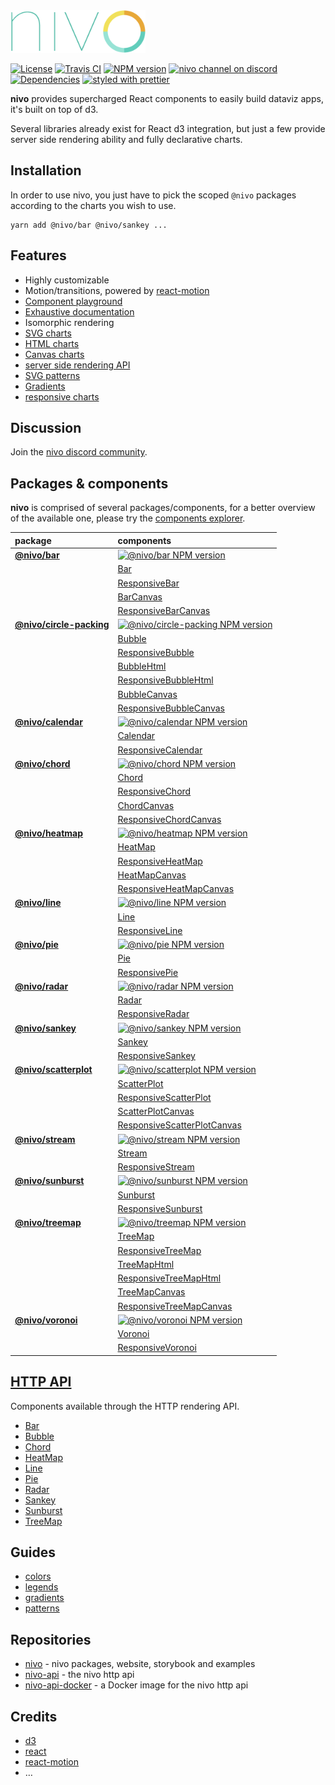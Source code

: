 <img alt="nivo" src="https://raw.githubusercontent.com/plouc/nivo/master/nivo.png" width="216" height="68"/>

[![License][license-image]][license-url]
[![Travis CI][travis-image]][travis-url]
[![NPM version][npm-image]][npm-url]
[![nivo channel on discord](https://img.shields.io/badge/discord-nivo-61dafb.svg?style=flat-square)](https://discord.gg/n7Ft74f)
[![Dependencies][gemnasium-image]][gemnasium-url]
[![styled with prettier][prettier-image]][prettier-url]

**nivo** provides supercharged React components to easily build dataviz apps,
it's built on top of d3.

Several libraries already exist for React d3 integration,
but just a few provide server side rendering ability and fully declarative charts.

## Installation

In order to use nivo, you just have to pick the scoped `@nivo` packages according to the charts you wish to use.

```
yarn add @nivo/bar @nivo/sankey ...
```

## Features

* Highly customizable
* Motion/transitions, powered by [react-motion](https://github.com/chenglou/react-motion)
* [Component playground](http://nivo.rocks)
* [Exhaustive documentation](http://nivo.rocks)
* Isomorphic rendering
* [SVG charts](http://nivo.rocks/components?filter=svg)
* [HTML charts](http://nivo.rocks/components?filter=html)
* [Canvas charts](http://nivo.rocks/components?filter=canvas)
* [server side rendering API](https://github.com/plouc/nivo-api)
* [SVG patterns](http://nivo.rocks/guides/patterns)
* [Gradients](http://nivo.rocks/guides/gradients)
* [responsive charts](http://nivo.rocks/components?q=responsive)

## Discussion

Join the [nivo discord community](https://discord.gg/n7Ft74f).

## Packages & components

**nivo** is comprised of several packages/components, for a better overview of the available one,
please try the [components explorer](http://nivo.rocks/components).

| package                                                                                            | components                                                                                                                                                         |
| :------------------------------------------------------------------------------------------------- | :----------------------------------------------------------------------------------------------------------------------------------------------------------------- |
| [**@nivo/bar**](https://github.com/plouc/nivo/tree/master/packages/nivo-bar)                       | [![@nivo/bar NPM version](https://img.shields.io/npm/v/@nivo/bar.svg?style=flat-square)](https://www.npmjs.com/package/@nivo/bar)                                  |
|                                                                                                    | [Bar](http://nivo.rocks/bar)                                                                                                                                       |
|                                                                                                    | [ResponsiveBar](http://nivo.rocks/bar)                                                                                                                             |
|                                                                                                    | [BarCanvas](http://nivo.rocks/bar/canvas)                                                                                                                          |
|                                                                                                    | [ResponsiveBarCanvas](http://nivo.rocks/bar/canvas)                                                                                                                |
| [**@nivo/circle-packing**](https://github.com/plouc/nivo/tree/master/packages/nivo-circle-packing) | [![@nivo/circle-packing NPM version](https://img.shields.io/npm/v/@nivo/circle-packing.svg?style=flat-square)](https://www.npmjs.com/package/@nivo/circle-packing) |
|                                                                                                    | [Bubble](http://nivo.rocks/bubble)                                                                                                                                 |
|                                                                                                    | [ResponsiveBubble](http://nivo.rocks/bubble)                                                                                                                       |
|                                                                                                    | [BubbleHtml](http://nivo.rocks/bubble/html)                                                                                                                        |
|                                                                                                    | [ResponsiveBubbleHtml](http://nivo.rocks/bubble/html)                                                                                                              |
|                                                                                                    | [BubbleCanvas](http://nivo.rocks/bubble/canvas)                                                                                                                    |
|                                                                                                    | [ResponsiveBubbleCanvas](http://nivo.rocks/bubble/canvas)                                                                                                          |
| [**@nivo/calendar**](https://github.com/plouc/nivo/tree/master/packages/nivo-calendar)             | [![@nivo/calendar NPM version](https://img.shields.io/npm/v/@nivo/calendar.svg?style=flat-square)](https://www.npmjs.com/package/@nivo/calendar)                   |
|                                                                                                    | [Calendar](http://nivo.rocks/calendar)                                                                                                                             |
|                                                                                                    | [ResponsiveCalendar](http://nivo.rocks/calendar)                                                                                                                   |
| [**@nivo/chord**](https://github.com/plouc/nivo/tree/master/packages/nivo-chord)                   | [![@nivo/chord NPM version](https://img.shields.io/npm/v/@nivo/chord.svg?style=flat-square)](https://www.npmjs.com/package/@nivo/chord)                            |
|                                                                                                    | [Chord](http://nivo.rocks/chord)                                                                                                                                   |
|                                                                                                    | [ResponsiveChord](http://nivo.rocks/chord)                                                                                                                         |
|                                                                                                    | [ChordCanvas](http://nivo.rocks/chord/canvas)                                                                                                                      |
|                                                                                                    | [ResponsiveChordCanvas](http://nivo.rocks/chord/canvas)                                                                                                            |
| [**@nivo/heatmap**](https://github.com/plouc/nivo/tree/master/packages/nivo-heatmap)               | [![@nivo/heatmap NPM version](https://img.shields.io/npm/v/@nivo/heatmap.svg?style=flat-square)](https://www.npmjs.com/package/@nivo/heatmap)                      |
|                                                                                                    | [HeatMap](http://nivo.rocks/heatmap)                                                                                                                               |
|                                                                                                    | [ResponsiveHeatMap](http://nivo.rocks/heatmap)                                                                                                                     |
|                                                                                                    | [HeatMapCanvas](http://nivo.rocks/heatmap/canvas)                                                                                                                  |
|                                                                                                    | [ResponsiveHeatMapCanvas](http://nivo.rocks/heatmap/canvas)                                                                                                        |
| [**@nivo/line**](https://github.com/plouc/nivo/tree/master/packages/nivo-line)                     | [![@nivo/line NPM version](https://img.shields.io/npm/v/@nivo/line.svg?style=flat-square)](https://www.npmjs.com/package/@nivo/line)                               |
|                                                                                                    | [Line](http://nivo.rocks/line)                                                                                                                                     |
|                                                                                                    | [ResponsiveLine](http://nivo.rocks/line)                                                                                                                           |
| [**@nivo/pie**](https://github.com/plouc/nivo/tree/master/packages/nivo-pie)                       | [![@nivo/pie NPM version](https://img.shields.io/npm/v/@nivo/pie.svg?style=flat-square)](https://www.npmjs.com/package/@nivo/pie)                                  |
|                                                                                                    | [Pie](http://nivo.rocks/pie)                                                                                                                                       |
|                                                                                                    | [ResponsivePie](http://nivo.rocks/pie)                                                                                                                             |
| [**@nivo/radar**](https://github.com/plouc/nivo/tree/master/packages/nivo-radar)                   | [![@nivo/radar NPM version](https://img.shields.io/npm/v/@nivo/radar.svg?style=flat-square)](https://www.npmjs.com/package/@nivo/radar)                            |
|                                                                                                    | [Radar](http://nivo.rocks/radar)                                                                                                                                   |
|                                                                                                    | [ResponsiveRadar](http://nivo.rocks/radar)                                                                                                                         |
| [**@nivo/sankey**](https://github.com/plouc/nivo/tree/master/packages/nivo-sankey)                 | [![@nivo/sankey NPM version](https://img.shields.io/npm/v/@nivo/sankey.svg?style=flat-square)](https://www.npmjs.com/package/@nivo/sankey)                         |
|                                                                                                    | [Sankey](http://nivo.rocks/sankey)                                                                                                                                 |
|                                                                                                    | [ResponsiveSankey](http://nivo.rocks/sankey)                                                                                                                       |
| [**@nivo/scatterplot**](https://github.com/plouc/nivo/tree/master/packages/nivo-scatterplot)       | [![@nivo/scatterplot NPM version](https://img.shields.io/npm/v/@nivo/scatterplot.svg?style=flat-square)](https://www.npmjs.com/package/@nivo/scatterplot)          |
|                                                                                                    | [ScatterPlot](http://nivo.rocks/scatterplot)                                                                                                                       |
|                                                                                                    | [ResponsiveScatterPlot](http://nivo.rocks/scatterplot)                                                                                                             |
|                                                                                                    | [ScatterPlotCanvas](http://nivo.rocks/scatterplot/canvas)                                                                                                          |
|                                                                                                    | [ResponsiveScatterPlotCanvas](http://nivo.rocks/scatterplot/canvas)                                                                                                |
| [**@nivo/stream**](https://github.com/plouc/nivo/tree/master/packages/nivo-stream)                 | [![@nivo/stream NPM version](https://img.shields.io/npm/v/@nivo/stream.svg?style=flat-square)](https://www.npmjs.com/package/@nivo/stream)                         |
|                                                                                                    | [Stream](http://nivo.rocks/stream)                                                                                                                                 |
|                                                                                                    | [ResponsiveStream](http://nivo.rocks/stream)                                                                                                                       |
| [**@nivo/sunburst**](https://github.com/plouc/nivo/tree/master/packages/nivo-sunburst)             | [![@nivo/sunburst NPM version](https://img.shields.io/npm/v/@nivo/sunburst.svg?style=flat-square)](https://www.npmjs.com/package/@nivo/sunburst)                   |
|                                                                                                    | [Sunburst](http://nivo.rocks/sunburst)                                                                                                                             |
|                                                                                                    | [ResponsiveSunburst](http://nivo.rocks/sunburst)                                                                                                                   |
| [**@nivo/treemap**](https://github.com/plouc/nivo/tree/master/packages/nivo-treemap)               | [![@nivo/treemap NPM version](https://img.shields.io/npm/v/@nivo/treemap.svg?style=flat-square)](https://www.npmjs.com/package/@nivo/treemap)                      |
|                                                                                                    | [TreeMap](http://nivo.rocks/treemap)                                                                                                                               |
|                                                                                                    | [ResponsiveTreeMap](http://nivo.rocks/treemap)                                                                                                                     |
|                                                                                                    | [TreeMapHtml](http://nivo.rocks/treemap/html)                                                                                                                      |
|                                                                                                    | [ResponsiveTreeMapHtml](http://nivo.rocks/treemap/html)                                                                                                            |
|                                                                                                    | [TreeMapCanvas](http://nivo.rocks/treemap/canvas)                                                                                                                  |
|                                                                                                    | [ResponsiveTreeMapCanvas](http://nivo.rocks/treemap/canvas)                                                                                                        |
| [**@nivo/voronoi**](https://github.com/plouc/nivo/tree/master/packages/nivo-voronoi)               | [![@nivo/voronoi NPM version](https://img.shields.io/npm/v/@nivo/voronoi.svg?style=flat-square)](https://www.npmjs.com/package/@nivo/voronoi)                      |
|                                                                                                    | [Voronoi](http://nivo.rocks/voronoi)                                                                                                                               |
|                                                                                                    | [ResponsiveVoronoi](http://nivo.rocks/voronoi)                                                                                                                     |

## [HTTP API](https://github.com/plouc/nivo-api)

Components available through the HTTP rendering API.

* [Bar](https://nivo-api.herokuapp.com/samples/bar.svg)
* [Bubble](https://nivo-api.herokuapp.com/samples/bubble.svg)
* [Chord](https://nivo-api.herokuapp.com/samples/chord.svg)
* [HeatMap](https://nivo-api.herokuapp.com/samples/heatmap.svg)
* [Line](https://nivo-api.herokuapp.com/samples/line.svg)
* [Pie](https://nivo-api.herokuapp.com/samples/pie.svg)
* [Radar](https://nivo-api.herokuapp.com/samples/radar.svg)
* [Sankey](https://nivo-api.herokuapp.com/samples/sankey.svg)
* [Sunburst](https://nivo-api.herokuapp.com/samples/sunburst.svg)
* [TreeMap](https://nivo-api.herokuapp.com/samples/treemap.svg)

## Guides

* [colors](http://nivo.rocks/guides/colors)
* [legends](http://nivo.rocks/guides/legends)
* [gradients](http://nivo.rocks/guides/gradients)
* [patterns](http://nivo.rocks/guides/patterns)

## Repositories

* [nivo](https://github.com/plouc/nivo) - nivo packages, website, storybook and examples
* [nivo-api](https://github.com/plouc/nivo-api) - the nivo http api
* [nivo-api-docker](https://github.com/plouc/nivo-api-docker) - a Docker image for the nivo http api

## Credits

* [d3](https://d3js.org/)
* [react](https://facebook.github.io/react/)
* [react-motion](https://github.com/chenglou/react-motion)
* …

[license-image]: https://img.shields.io/github/license/plouc/nivo.svg?style=flat-square
[license-url]: https://github.com/plouc/nivo/blob/master/LICENSE.md
[npm-image]: https://img.shields.io/npm/v/@nivo/core.svg?style=flat-square
[npm-url]: https://www.npmjs.com/~nivo
[travis-image]: https://img.shields.io/travis/plouc/nivo.svg?style=flat-square
[travis-url]: https://travis-ci.org/plouc/nivo
[prettier-image]: https://img.shields.io/badge/styled_with-prettier-ff69b4.svg?style=flat-square
[prettier-url]: https://github.com/prettier/prettier
[gemnasium-image]: https://img.shields.io/gemnasium/plouc/nivo.svg?style=flat-square
[gemnasium-url]: https://gemnasium.com/plouc/nivo
